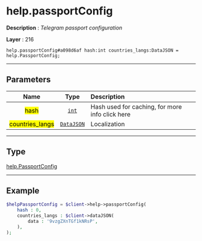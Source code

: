 # help.passportConfig

**Description** : *Telegram passport configuration*

**Layer** : 216

```tl
help.passportConfig#a098d6af hash:int countries_langs:DataJSON = help.PassportConfig;
```

---

## Parameters

| Name | Type | Description |
| :---: | :---: | :--- |
| <mark>hash</mark> | [`int`](type/int) | Hash used for caching, for more info click here |
| <mark>countries_langs</mark> | [`DataJSON`](type/DataJSON) | Localization |

---

## Type

[help.PassportConfig](type/help.PassportConfig)

---

## Example

```php
$helpPassportConfig = $client->help->passportConfig(
	hash : 0,
	countries_langs : $client->dataJSON(
		data : '9vzgZXnTGf1kNRsP',
	),
);
```